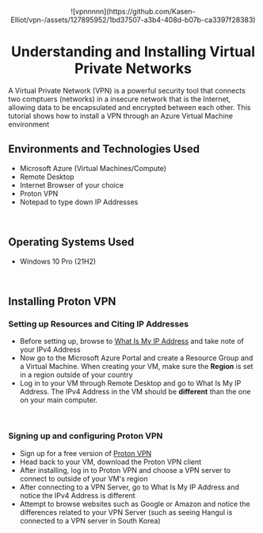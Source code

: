 <p align="center">
![vpnnnnn](https://github.com/Kasen-Elliot/vpn-/assets/127895952/1bd37507-a3b4-408d-b07b-ca3397f28383) 
</p>

<h1 align = "center">Understanding and Installing Virtual Private Networks</h1>
A Virtual Private Network (VPN) is a powerful security tool that connects two comptuers (networks) in a insecure network that is the Internet, allowing data to be encapsulated and encrypted between each other. This tutorial shows how to install a VPN through an Azure Virtual Machine environment 

<br />

<h2>Environments and Technologies Used</h2>
<ul>
  <li>Microsoft Azure (Virtual Machines/Compute)</li>
  <li>Remote Desktop</li>
  <li>Internet Browser of your choice</li>
  <li>Proton VPN</li>
  <li>Notepad to type down IP Addresses</li>
</ul>

<br />

<h2>Operating Systems Used</h2>
<ul>
  <li>Windows 10 Pro (21H2)</li>
</ul>

<br />

<h2>Installing Proton VPN</h2>

<h3>Setting up Resources and Citing IP Addresses</h3>

<p>
  <ul>
    <li>Before setting up, browse to <a href ="https://whatismyipaddress.com/">What Is My IP Address</a> and take note of your IPv4 Address</li>
    <li>Now go to the Microsoft Azure Portal and create a Resource Group and a Virtual Machine. When creating your VM, make sure the <b>Region</b> is set in a region outside of your country</li>
    <li>Log in to your VM through Remote Desktop and go to What Is My IP Address. The IPv4 Address in the VM should be <b>different</b> than the one on your main computer.</li>
  </ul>
</p>

<br />

<h3>Signing up and configuring Proton VPN</h3>

<p>
  <ul>
    <li>Sign up for a free version of <a href ="https://account.protonvpn.com/signup?plan=free&language=en">Proton VPN</a></li>
    <li>Head back to your VM, download the Proton VPN client</li>
    <li>After installing, log in to Proton VPN and choose a VPN server to connect to outside of your VM's region</li>
    <li>After connecting to a VPN Server, go to What Is My IP Address and notice the IPv4 Address is different</li>
    <li>Attempt to browse websites such as Google or Amazon and notice the differences related to  your VPN Server (such as seeing Hangul is connected to a VPN server in South Korea)</li>
  </ul>
</p>

<br />
